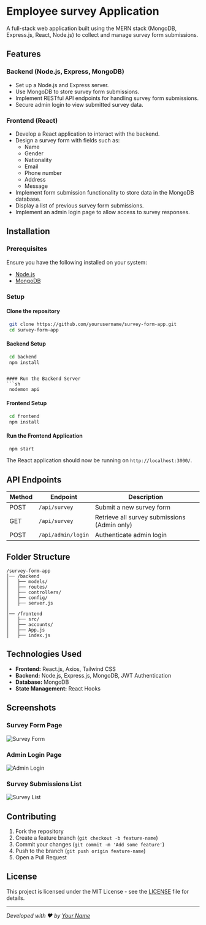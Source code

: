 


# Employee survey Application

A full-stack web application built using the MERN stack (MongoDB, Express.js, React, Node.js) to collect and manage survey form submissions.

## Features

### Backend (Node.js, Express, MongoDB)
- Set up a Node.js and Express server.
- Use MongoDB to store survey form submissions.
- Implement RESTful API endpoints for handling survey form submissions.
- Secure admin login to view submitted survey data.

### Frontend (React)
- Develop a React application to interact with the backend.
- Design a survey form with fields such as:
  - Name
  - Gender
  - Nationality
  - Email
  - Phone number
  - Address
  - Message
- Implement form submission functionality to store data in the MongoDB database.
- Display a list of previous survey form submissions.
- Implement an admin login page to allow access to survey responses.

## Installation

### Prerequisites
Ensure you have the following installed on your system:
- [Node.js](https://nodejs.org/)
- [MongoDB](https://www.mongodb.com/)

### Setup

#### Clone the repository
```sh
 git clone https://github.com/yourusername/survey-form-app.git
 cd survey-form-app
```

#### Backend Setup
```sh
 cd backend
 npm install
```


```

#### Run the Backend Server
```sh
 nodemon api
```

#### Frontend Setup
```sh
 cd frontend
 npm install
```

#### Run the Frontend Application
```sh
 npm start
```

The React application should now be running on `http://localhost:3000/`.

## API Endpoints
| Method | Endpoint | Description |
|--------|----------|-------------|
| POST | `/api/survey` | Submit a new survey form |
| GET | `/api/survey` | Retrieve all survey submissions (Admin only) |
| POST | `/api/admin/login` | Authenticate admin login |

## Folder Structure
```
/survey-form-app
│── /backend
│   ├── models/
│   ├── routes/
│   ├── controllers/
│   ├── config/
│   ├── server.js
│
│── /frontend
│   ├── src/
│   ├── accounts/
│   ├── App.js
│   ├── index.js
```

## Technologies Used
- **Frontend:** React.js, Axios, Tailwind CSS
- **Backend:** Node.js, Express.js, MongoDB, JWT Authentication
- **Database:** MongoDB
- **State Management:** React Hooks

## Screenshots
### Survey Form Page
![Survey Form](https://via.placeholder.com/600x300)
### Admin Login Page
![Admin Login](https://via.placeholder.com/600x300)
### Survey Submissions List
![Survey List](https://via.placeholder.com/600x300)

## Contributing
1. Fork the repository
2. Create a feature branch (`git checkout -b feature-name`)
3. Commit your changes (`git commit -m 'Add some feature'`)
4. Push to the branch (`git push origin feature-name`)
5. Open a Pull Request

## License
This project is licensed under the MIT License - see the [LICENSE](LICENSE) file for details.

---

_Developed with ❤️ by [Your Name](https://github.com/yourusername)_

